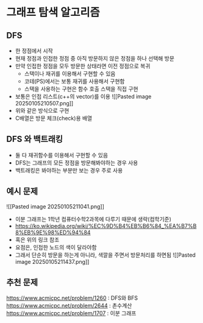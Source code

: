 # 그래프 탐색 알고리즘
## DFS

- 한 정점에서 시작
- 현재 정점과 인접한 정점 중 아직 방문하지 않은 정점을 하나 선택해 방문
- 만약 인접한 정점을 모두 방문한 상태라면 이전 정점으로 복귀
	- 스택이나 재귀를 이용해서 구현할 수 있음
	- 코테(PS)에서는 보통 재귀를 사용해서 구현함
	- 스택을 사용하는 구현은 함수 호출 스택을 직접 구현
- 보통은 인접 리스트(c++의 vector)를 이용
![[Pasted image 20250105210507.png]]
- 위와 같은 방식으로 구현
- C배열은 방문 체크(check)용 배열
## DFS 와 백트래킹

- 둘 다 재귀함수를 이용해서 구현할 수 있음
- DFS는 그래프의 모든 정점을 방문해봐야하는 경우 사용
- 백트래킹은 봐야하는 부분만 보는 경우 주로 사용

## 예시 문제
![[Pasted image 20250105211041.png]]

- 이분 그래프는 1학년 컴퓨터수학2과목에 다루기 때문에 생략(컴학기준)
- https://ko.wikipedia.org/wiki/%EC%9D%B4%EB%B6%84_%EA%B7%B8%EB%9E%98%ED%94%84
- 혹은 위의 링크 참조
-  요점은, 인접한 노드의 색이 달라야함
- 그래서 단순히 방문을 하는게 아니라, 색깔을 주면서 방문처리를 하면됨
![[Pasted image 20250105211437.png]]

## 추천 문제
https://www.acmicpc.net/problem/1260 : DFS와 BFS
https://www.acmicpc.net/problem/2644 : 촌수계산
https://www.acmicpc.net/problem/1707 : 이분 그래프
